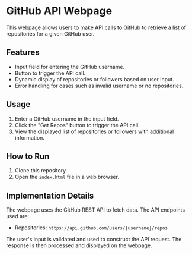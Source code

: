 # GitHub API Webpage

This webpage allows users to make API calls to GitHub to retrieve a list of repositories for a given GitHub user.

## Features

- Input field for entering the GitHub username.
- Button to trigger the API call.
- Dynamic display of repositories or followers based on user input.
- Error handling for cases such as invalid username or no repositories.

## Usage

1. Enter a GitHub username in the input field.
2. Click the "Get Repos" button to trigger the API call.
3. View the displayed list of repositories or followers with additional information.

## How to Run

1. Clone this repository.
2. Open the `index.html` file in a web browser.

## Implementation Details

The webpage uses the GitHub REST API to fetch data. The API endpoints used are:
- Repositories: `https://api.github.com/users/{username}/repos`

The user's input is validated and used to construct the API request. The response is then processed and displayed on the webpage.
